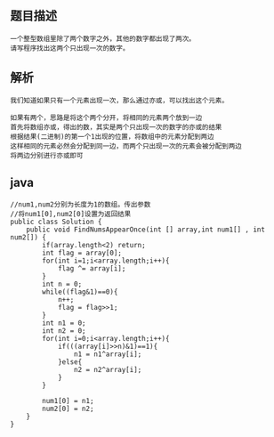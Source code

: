 ## 题目描述

    一个整型数组里除了两个数字之外，其他的数字都出现了两次。
    请写程序找出这两个只出现一次的数字。

## 解析
    
    我们知道如果只有一个元素出现一次，那么通过亦或，可以找出这个元素。
    
    如果有两个，思路是将这个两个分开，将相同的元素两个放到一边
    首先将数组亦或，得出的数，其实是两个只出现一次的数字的亦或的结果
    根据结果(二进制)的第一个1出现的位置，将数组中的元素分配到两边
    这样相同的元素必然会分配到同一边，而两个只出现一次的元素会被分配到两边
    将两边分别进行亦或即可
    
## java

    //num1,num2分别为长度为1的数组。传出参数  
    //将num1[0],num2[0]设置为返回结果  
    public class Solution {  
        public void FindNumsAppearOnce(int [] array,int num1[] , int num2[]) {  
            if(array.length<2) return;  
            int flag = array[0];  
            for(int i=1;i<array.length;i++){  
                flag ^= array[i];  
            }  
            int n = 0;         
            while((flag&1)==0){  
                n++;  
                flag = flag>>1;  
            }  
            int n1 = 0;  
            int n2 = 0;  
            for(int i=0;i<array.length;i++){  
                if(((array[i]>>n)&1)==1){  
                    n1 = n1^array[i];  
                }else{  
                    n2 = n2^array[i];  
                }  
            }  
           
            num1[0] = n1;  
            num2[0] = n2;  
        }  
    } 